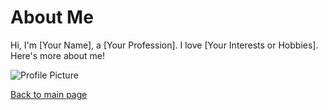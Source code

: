 # About Me

Hi, I'm [Your Name], a [Your Profession]. I love [Your Interests or Hobbies]. Here's more about me!

![Profile Picture](path/to/your/profile-picture.jpg)

[Back to main page](readme.md)
